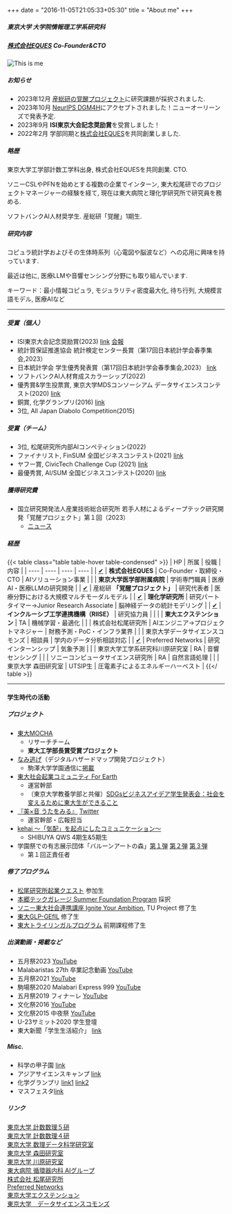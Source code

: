 +++
date = "2016-11-05T21:05:33+05:30"
title = "About me"
+++

##### 東京大学 大学院情報理工学系研究科
##### [株式会社EQUES](https://www.eques.co.jp) Co-Founder&CTO  

![This is me][1]


##### お知らせ
* 2023年12月 [産総研の覚醒プロジェクト](https://www.aist.go.jp/aist_j/news/au20231208.html)に研究課題が採択されました.
* 2023年10月 [NeurIPS DGM4H](https://sites.google.com/ethz.ch/dgm4h-neurips2023/home)にアクセプトされました！ニューオーリーンズで発表予定.
* 2023年9月 **ISI東京大会記念奨励賞**を受賞しました！
* 2022年2月 学部同期と[株式会社EQUES](https://www.eques.co.jp)を共同創業しました.

##### 略歴

東京大学工学部計数工学科出身, 株式会社EQUESを共同創業. CTO.

ソニーCSLやPFNを始めとする複数の企業でインターン, 東大松尾研でのプロジェクトマネージャーの経験を経て, 現在は東大病院と理化学研究所で研究員を務める.

ソフトバンクAI人材奨学生. 産総研「覚醒」1期生.


##### 研究内容

コピュラ統計学およびその生体時系列（心電図や脳波など）への応用に興味を持っています.

最近は他に, 医療LLMや音響センシング分野にも取り組んでいます.

キーワード：最小情報コピュラ, モジュラリティ密度最大化, 待ち行列, 大規模言語モデル, 医療AIなど

---

##### 受賞（個人）
* ISI東京大会記念奨励賞(2023) [link](https://www.jss.gr.jp/society/prize/) [会報](https://www.jss.gr.jp/wp-content/uploads/K197.pdf)
* 統計質保証推進協会 統計検定センター長賞（第17回日本統計学会春季集会,2023）
* 日本統計学会 学生優秀発表賞（第17回日本統計学会春季集会,2023） [link](https://www.jss.gr.jp/wp-content/uploads/17th-shunki-houkoku.pdf)
* ソフトバンクAI人材育成スカラーシップ(2022)
* 優秀賞&学生投票賞, 東京大学MDSコンソーシアム データサイエンスコンテスト(2020) [link](http://www.mi.u-tokyo.ac.jp/contest2020.html)
* 銅賞, 化学グランプリ(2016) [link](http://gp.csj.jp/media/common/gp2016results.pdf)
* 3位, All Japan Diabolo Competition(2015)

##### 受賞（チーム）
* 3位, 松尾研究所内部AIコンペティション(2022)
* ファイナリスト, FinSUM 全国ビジネスコンテスト(2021) [link]()
* ヤフー賞, CivicTech Challenge Cup (2021) [link](https://ccc2021.code4japan.org)
* 最優秀賞, AI/SUM 全国ビジネスコンテスト(2020) [link]()


##### 獲得研究費
* 国立研究開発法人産業技術総合研究所 若手人材によるディープテック研究開発「覚醒プロジェクト」第１回（2023）
    * [ニュース](https://www.aist.go.jp/aist_j/news/au20231208.html)

##### 経歴

{{< table class="table table-hover table-condensed" >}}
| HP | 所属 | 役職 | 内容 |
| ---- | ---- | ---- | ---- |
| [✔︎](https://www.eques.co.jp) | **株式会社EQUES** | Co-Founder・取締役・CTO | AIソリューション事業 |
|  | **東京大学医学部附属病院**  | 学術専門職員 | 医療AI・医療LLMの研究開発 |
| [✔︎](https://www.aist.go.jp/aist_j/news/au20231208.html) | 産総研 **「覚醒プロジェクト」** | 研究代表者 | 医療分野における大規模マルチモーダルモデル |
| [✔︎](https://www.riken.jp/research/labs/cbs/integr_comput_brainsci_collab/stat_math_collab/index.html) | **理化学研究所** | 研究パートタイマー→Junior Research Associate | 脳神経データの統計モデリング |
| [✔︎](https://www.riise.u-tokyo.ac.jp/research_programs/sdc/members) | **インクルーシブ工学連携機構（RIISE）** | 研究協力員 |  |
|  | **東大エクステンション** | TA | 機械学習・最適化 | 
|  | 株式会社松尾研究所 | AIエンジニア→プロジェクトマネジャー | 財務予測・PoC・インフラ業界 | 
|  | 東京大学データサイエンスコモンズ | 相談員 | 学内のデータ分析相談対応 | 
| [✔︎](https://tech.preferred.jp/ja/blog/数値シミュレーションデータの低次元潜在空間に/) | Preferred Networks | 研究インターンシップ | 気象予測 | 
|  | 東京大学工学系研究科川原研究室 | RA | 音響センシング | 
|  | ソニーコンピュータサイエンス研究所 | RA | 自然言語処理 | 
|  | 東京大学 森田研究室 | UTSIP生 | 圧電素子によるエネルギーハーベスト | 
{{</ table >}}

---

#### 学生時代の活動
##### プロジェクト
* [東大MOCHA](https://mocha.t.u-tokyo.ac.jp) 
    - リサーチチーム
    - **東大工学部長賞受賞プロジェクト**
* [なみ逃げ](https://www.komazawa-u.ac.jp/news/extracurricular/2021/1215-10942.html)（デジタルハザードマップ開発プロジェクト）
    - 駒澤大学学園通信に[掲載](https://www.komazawa-u.ac.jp/topics/files/gakuen_tsushin352.pdf)
* [東大社会起業コミュニティ For Earth](https://forearthut.com)
    -  運営幹部
    - （東京大学教養学部と共催）[SDGsビジネスアイデア学生発表会：社会を変えるために東大生ができること](http://presentation.sdgs.c.u-tokyo.ac.jp/poster2022.html)
* [『美×音 うたをみる』](https://utawomiru.net) [Twitter](https://twitter.com/bion_exibi_conc)
    - 運営幹部・広報担当
* [kehai 〜「気配」を起点にしたコミュニケーション〜](https://shibuya-qws.com/project/kehai)
    - SHIBUYA QWS 4期生&5期生 
* 学園祭での有志展示団体「バルーンアートの森」[第１弾](https://gogatsusai.jp/95/visitor/campus/kikaku/398) [第２弾](https://www.komabasai.net/73/visitor/project/427) [第３弾](https://gogatsusai.jp/96/visitor/kikaku/560/)
    - 第１回正責任者

##### 修了プログラム
* [松尾研究所起業クエスト](https://weblab.t.u-tokyo.ac.jp/kigyoquest/) 参加生
* [本郷テックガレージ Summer Foundation Program]() 採択
* [ソニー東大社会連携講座 Ignite Your Ambition](https://ignite-your-ambition.com), TU Project 修了生
* [東大GLP-GEfIL](https://www.glp.u-tokyo.ac.jp) 修了生
* [東大トライリンガルプログラム](http://www.cgcs.c.u-tokyo.ac.jp/tlp/) 前期課程修了生

##### 出演動画・掲載など
* 五月祭2023 [YouTube](https://m.youtube.com/watch?v=VMTi41X5jqM&pp=ygUNVFMgcmV2b2x1dGlvbg%3D%3D)
* Malabaristas 27th 卒業記念動画 [YouTube](https://www.youtube.com/watch?v=dTdfhJqUMZ4)
* 五月祭2021 [YouTube](https://www.youtube.com/watch?v=u07cxDtxN-o)
* 駒場祭2020 Malabari Express 999 [YouTube](https://www.youtube.com/watch?v=d9ymiS7msO0)
* 五月祭2019 フィナーレ [YouTube](https://www.youtube.com/watch?v=wtmxxMY3ju8)
* 文化祭2016 [YouTube](https://www.youtube.com/watch?v=moXHALZKg6w)
* 文化祭2015 中夜祭 [YouTube](https://www.youtube.com/watch?v=BbQ4kZXcXEQ)
* U-23サミット2020 学生登壇
* 東大新聞「学生生活紹介」 [link](https://www.todaishimbun.org/koukigakuseiseikatsu20210619/)

##### Misc.
* 科学の甲子園 [link](https://www.gakko.otsuka.tsukuba.ac.jp/wp/wp-content/uploads/2017/02/ff28f9fc78e86512869a2242bff5376c.pdf)
* アジアサイエンスキャンプ [link](https://www.jst.go.jp/cpse/risushien/asc/pdf/report_asc2017.pdf)
* 化学グランプリ [link1](http://gp.csj.jp/results/gp2016.html) [link2](https://www.gakko.otsuka.tsukuba.ac.jp/wp/wp-content/uploads/2015/04/2c39a0e414cf58ff3186e3c67899feb7.pdf)
* マスフェスタ[link](https://otemae-hs.ed.jp/ssh/dat/2015mathfesta_report.pdf)

##### リンク
[東京大学 計数数理５研](https://www.or.mist.i.u-tokyo.ac.jp)  
[東京大学 計数数理４研](http://www.stat.t.u-tokyo.ac.jp/index-j.html)    
[東京大学 数理データ科学研究室](https://www.keisu.t.u-tokyo.ac.jp/lab/mist/data_lab_page/)    
[東京大学 森田研究室](http://www.hsd.k.u-tokyo.ac.jp/contents/member.html)   
[東京大学 川原研究室](https://www.akg.t.u-tokyo.ac.jp)   
[東大病院 循環器内科 AIグループ](https://cardiovasc.m.u-tokyo.ac.jp/study/ai)    
[株式会社 松尾研究所](https://matsuo-institute.com)  
[Preferred Networks](https://tech.preferred.jp/ja/blog/数値シミュレーションデータの低次元潜在空間に/)    
[東京大学エクステンション](https://www.utokyo-ext.co.jp)  
[東京大学　データサイエンスコモンズ](http://www.mi.u-tokyo.ac.jp/dscommons/index.html)  

[1]: /img/me.png




